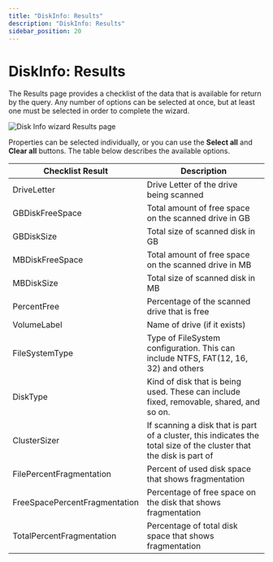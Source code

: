 ```yaml
---
title: "DiskInfo: Results"
description: "DiskInfo: Results"
sidebar_position: 20
---
```


# DiskInfo: Results

The Results page provides a checklist of the data that is available for return by the query. Any
number of options can be selected at once, but at least one must be selected in order to complete
the wizard.

![Disk Info wizard Results page](/images/accessanalyzer/11.6/admin/datacollector/diskinfo/results.webp)

Properties can be selected individually, or you can use the **Select all** and **Clear all**
buttons. The table below describes the available options.

| Checklist Result              | Description                                                                                                         |
| ----------------------------- | ------------------------------------------------------------------------------------------------------------------- |
| DriveLetter                   | Drive Letter of the drive being scanned                                                                             |
| GBDiskFreeSpace               | Total amount of free space on the scanned drive in GB                                                               |
| GBDiskSize                    | Total size of scanned disk in GB                                                                                    |
| MBDiskFreeSpace               | Total amount of free space on the scanned drive in MB                                                               |
| MBDiskSize                    | Total size of scanned disk in MB                                                                                    |
| PercentFree                   | Percentage of the scanned drive that is free                                                                        |
| VolumeLabel                   | Name of drive (if it exists)                                                                                        |
| FileSystemType                | Type of FileSystem configuration. This can include NTFS, FAT(12, 16, 32) and others                                 |
| DiskType                      | Kind of disk that is being used. These can include fixed, removable, shared, and so on.                             |
| ClusterSizer                  | If scanning a disk that is part of a cluster, this indicates the total size of the cluster that the disk is part of |
| FilePercentFragmentation      | Percent of used disk space that shows fragmentation                                                                 |
| FreeSpacePercentFragmentation | Percentage of free space on the disk that shows fragmentation                                                       |
| TotalPercentFragmentation     | Percentage of total disk space that shows fragmentation                                                             |
